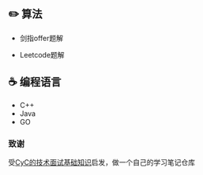 ## :pencil2: 算法

- 剑指offer题解

- Leetcode题解



## :coffee: 编程语言

- C++
- Java
- GO



### 致谢

受[CyC的技术面试基础知识](https://github.com/CyC2018/CS-Notes)启发，做一个自己的学习笔记仓库